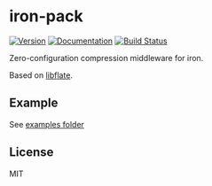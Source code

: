 # iron-pack

[![Version](https://img.shields.io/crates/v/iron-pack.svg)](https://crates.io/crates/iron-pack)
[![Documentation](https://docs.rs/iron-pack/badge.svg)](https://docs.rs/crate/iron-pack)
[![Build Status](https://travis-ci.org/selaux/iron-pack.svg?branch=master)](https://travis-ci.org/selaux/iron-pack)

Zero-configuration compression middleware for iron.

Based on [libflate](https://crates.io/crates/libflate).

## Example

See [examples folder](/examples)

## License

MIT
